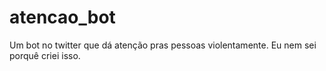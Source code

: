 # atencao_bot
Um bot no twitter que dá atenção pras pessoas violentamente. Eu nem sei porquê criei isso.
